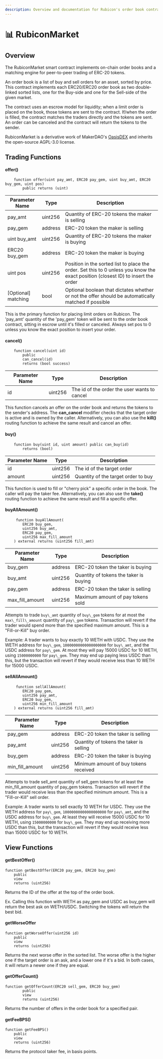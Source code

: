 ```yaml
---
description: Overview and documentation for Rubicon's order book contract
---
```


# 📊 RubiconMarket

## Overview

The RubiconMarket smart contract implements on-chain order books and a matching engine for peer-to-peer trading of ERC-20 tokens.

An order book is a list of buy and sell orders for an asset, sorted by price. This contract implements each ERC20/ERC20 order book as two double-linked sorted lists, one for the Buy-side and one for the Sell-side of the given market.

The contract uses an escrow model for liquidity; when a limit order is placed on the book, those tokens are sent to the contract. If/when the order is filled, the contract matches the traders directly and the tokens are sent. An order can be canceled and the contract will return the tokens to the sender.

RubiconMarket is a derivative work of MakerDAO's [OasisDEX](https://oasisdex.com/) and inherits the open-source AGPL-3.0 license.


## Trading Functions

#### offer()

```
    function offer(uint pay_amt, ERC20 pay_gem, uint buy_amt, ERC20 buy_gem, uint pos) 
        public returns (uint)
```

| Parameter Name         | Type        | Description                                                                                                                       |
| ---------------------- | ----------- | --------------------------------------------------------------------------------------------------------------------------------- |
| pay\_amt               | uint256     | Quantity of ERC-20 tokens the maker is selling                                                                                    |
| pay\_gem               | address     | ERC-20 token the maker is selling                                                                                                 |
| uint buy\_amt          | uint256     | Quantity of ERC-20 tokens the maker is buying                                                                                     |
| ERC20 buy\_gem         | address     | ERC-20 token the maker is buying                                                                                                  |
| uint pos               | uint256     | Position in the sorted list to place the order. Set this to 0 unless you know the exact position (closest ID) to insert the order |
| \[Optional] matching   | bool        | Optional boolean that dictates whether or not the offer should be automatically matched if possible                               |

This is the primary function for placing limit orders on Rubicon. The 'pay_amt' quantity of the 'pay_gem' token will be sent to the order book contract, sitting in escrow until it's filled or canceled. Always set pos to 0 unless you know the exact position to insert your order.

#### cancel()

```
    function cancel(uint id)
        public
        can_cancel(id)
        returns (bool success)
```

| Parameter Name         | Type        | Description                                    |
| ---------------------- | ----------- | ---------------------------------------------- |
| id                     | uint256     | The id of the order the user wants to cancel   |

This function cancels an offer on the order book and returns the tokens to the sender's address. The **can\_cancel** modifier checks that the target order is active and is owned by the caller. Alternatively, you can also use the **kill()** routing function to achieve the same result and cancel an offer.

#### buy()

```
    function buy(uint id, uint amount) public can_buy(id) 
        returns (bool)
```

| Parameter Name         | Type        | Description                                    |
| ---------------------- | ----------- | ---------------------------------------------- |
| id                     | uint256     | The id of the target order                     |
| amount                 | uint256     | Quantity of the target order to buy            |

This function is used to fill or "cherry pick" a specific order in the book. The caller will pay the taker fee. Alternatively, you can also use the **take()** routing function to achieve the same result and fill a specific offer.

#### buyAllAmount()

```
     function buyAllAmount(
        ERC20 buy_gem,
        uint256 buy_amt,
        ERC20 pay_gem,
        uint256 max_fill_amount
    ) external returns (uint256 fill_amt)
```

| Parameter Name         | Type        | Description                                    |
| ---------------------- | ----------- | ---------------------------------------------- |
| buy\_gem               | address     | ERC-20 token the taker is buying               |
| buy\_amt               | uint256     | Quantity of tokens the taker is buying         |
| pay\_gem               | address     | ERC-20 token the taker is selling              |
| max\_fill\_amount      | uint256     | Maximum amount of pay tokens sold              |

Attempts to trade `buy\_amt` quantity of `buy\_gem` tokens for at most the `max\_fill\_amount` quantity of `pay\_gem` tokens. Transaction will revert if the trader would spend more than the specified maximum amount. This is a "Fill-or-Kill" buy order.

Example: 
A trader wants to buy exactly 10 WETH with USDC. They use the WETH address for `buy\_gem`, `10000000000000000000` for `buy\_amt`, and the USDC address for `pay\_gem`. At most they will pay 15000 USDC for 10 WETH, using `15000000000` for `pay\_gem`. They may end up paying less USDC than this, but the transaction will revert if they would receive less than 10 WETH for 15000 USDC.

#### sellAllAmount()

```
     function sellAllAmount(
        ERC20 pay_gem,
        uint256 pay_amt,
        ERC20 buy_gem,
        uint256 min_fill_amount
    ) external returns (uint256 fill_amt)
```

| Parameter Name         | Type        | Description                                    |
| ---------------------- | ----------- | ---------------------------------------------- |
| pay\_gem               | address     | ERC-20 token the taker is selling              |
| pay\_amt               | uint256     | Quantity of tokens the taker is selling        |
| buy\_gem               | address     | ERC-20 token the taker is buying               |
| min\_fill\_amount      | uint256     | Minimum amount of buy tokens received          |

Attempts to trade sell\_amt quantity of sell\_gem tokens for at least the min\_fill\_amount quantity of pay\_gem tokens. Transaction will revert if the trader would receive less than the specified minimum amount. This is a "Fill-or-Kill" sell order.

Example: 
A trader wants to sell exactly 10 WETH for USDC. They use the WETH address for `pay\_gem`, `10000000000000000000` for `pay\_amt`, and the USDC address for `buy\_gem`. At least they will receive 15000 USDC for 10 WETH, using `15000000000` for `buy\_gem`. They may end up receiving more USDC than this, but the transaction will revert if they would receive less than 15000 USDC for 10 WETH.

## View Functions

#### getBestOffer()

```
function getBestOffer(ERC20 pay_gem, ERC20 buy_gem)
    public
    view
    returns (uint256)
```

Returns the ID of the offer at the top of the order book.

Ex. Calling this function with WETH as pay_gem and USDC as buy_gem will return the best ask on WETH/USDC. Switching the tokens will return the best bid.

#### getWorseOffer

```
function getWorseOffer(uint256 id) 
    public 
    view 
    returns (uint256)
```

Returns the next worse offer in the sorted list. The worse offer is the higher one if the target order is an ask, and a lower one if it's a bid. In both cases, it will return a newer one if they are equal.

#### getOfferCount()

```
function getOfferCount(ERC20 sell_gem, ERC20 buy_gem)
        public
        view
        returns (uint256)
```

Returns the number of offers in the order book for a specified pair.

#### getFeeBPS()

```
function getFeeBPS() 
    public 
    view 
    returns (uint256)
```

Returns the protocol taker fee, in basis points.

